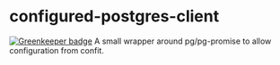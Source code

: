 configured-postgres-client
==========================

[![Greenkeeper badge](https://badges.greenkeeper.io/gas-buddy/configured-mssql-client.svg)](https://greenkeeper.io/)
A small wrapper around pg/pg-promise to allow configuration from confit.